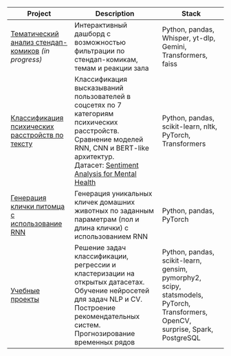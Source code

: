 | Project              | Description                              | Stack             |
|----------------------|------------------------------------------|-------------------|
| [Тематический анализ стендап-комиков][link1] *(in progress)*    | Интерактивный дашборд с возможностью фильтрации по стендап-комикам, темам и реакции зала | Python, pandas, Whisper, yt-dlp, Gemini, Transformers, faiss |
| [Классификация психических расстройств по тексту][link2]   | Классификация высказываний пользователей в соцсетях по 7 категориям психических расстройств. Сравнение моделей RNN, CNN и BERT-like архитектур.<br>Датасет: [Sentiment Analysis for Mental Health][link_df_1] | Python, pandas, scikit-learn, nltk, PyTorch, Transformers |
| [Генерация клички питомца с использование RNN][link3]   | Генерация уникальных кличек домашних животных по заданным параметрам (пол и длина клички) с использованием RNN | Python, pandas, PyTorch |
| [Учебные проекты][link4]   | Решение задач классификации, регрессии и кластеризации на открытых датасетах.<br>Обучение нейросетей для задач NLP и CV.<br>Построение рекомендательных систем.<br>Прогнозирование временных рядов | Python, pandas, scikit-learn, gensim, pymorphy2, scipy, statsmodels, PyTorch, Transformers, OpenCV, surprise, Spark, PostgreSQL |

[link1]: https://github.com/nadsonova/standup_dashboard
[link2]: https://github.com/nadsonova/pet_projects/blob/main/mental_health_classifier.ipynb
[link3]: https://github.com/nadsonova/pet_projects/blob/main/pet_name_generator.ipynb
[link4]: https://github.com/nadsonova/study_projects/tree/main
[link_df_1]: https://www.kaggle.com/datasets/suchintikasarkar/sentiment-analysis-for-mental-health

